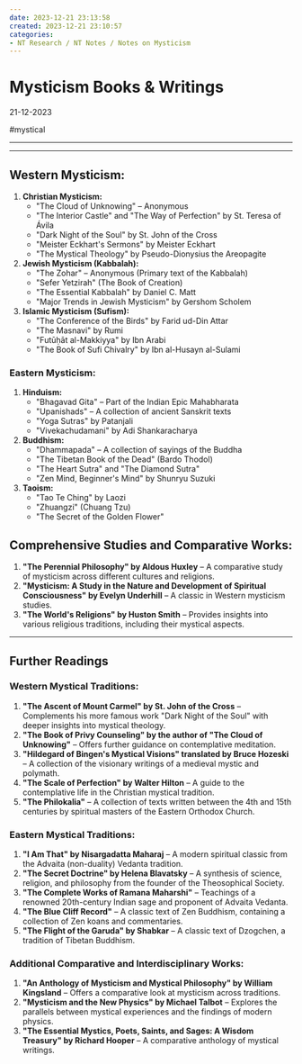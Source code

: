 ```yaml
---
date: 2023-12-21 23:13:58
created: 2023-12-21 23:10:57
categories:
- NT Research / NT Notes / Notes on Mysticism
---
```


# Mysticism Books & Writings

21-12-2023

#mystical 

* * *

  

* * *

## Western Mysticism:

1. **Christian Mysticism:**
    - "The Cloud of Unknowing" – Anonymous
    - "The Interior Castle" and "The Way of Perfection" by St. Teresa of Ávila
    - "Dark Night of the Soul" by St. John of the Cross
    - "Meister Eckhart's Sermons" by Meister Eckhart
    - "The Mystical Theology" by Pseudo-Dionysius the Areopagite
2. **Jewish Mysticism (Kabbalah):**
    - "The Zohar" – Anonymous (Primary text of the Kabbalah)
    - "Sefer Yetzirah" (The Book of Creation)
    - "The Essential Kabbalah" by Daniel C. Matt
    - "Major Trends in Jewish Mysticism" by Gershom Scholem
3. **Islamic Mysticism (Sufism):**
    - "The Conference of the Birds" by Farid ud-Din Attar
    - "The Masnavi" by Rumi
    - "Futūḥāt al-Makkiyya" by Ibn Arabi
    - "The Book of Sufi Chivalry" by Ibn al-Husayn al-Sulami

### Eastern Mysticism:

1. **Hinduism:**
    - "Bhagavad Gita" – Part of the Indian Epic Mahabharata
    - "Upanishads" – A collection of ancient Sanskrit texts
    - "Yoga Sutras" by Patanjali
    - "Vivekachudamani" by Adi Shankaracharya
2. **Buddhism:**
    - "Dhammapada" – A collection of sayings of the Buddha
    - "The Tibetan Book of the Dead" (Bardo Thodol)
    - "The Heart Sutra" and "The Diamond Sutra"
    - "Zen Mind, Beginner's Mind" by Shunryu Suzuki
3. **Taoism:**
    - "Tao Te Ching" by Laozi
    - "Zhuangzi" (Chuang Tzu)
    - "The Secret of the Golden Flower"

## Comprehensive Studies and Comparative Works:

1. **"The Perennial Philosophy" by Aldous Huxley** – A comparative study of mysticism across different cultures and religions.
2. **"Mysticism: A Study in the Nature and Development of Spiritual Consciousness" by Evelyn Underhill** – A classic in Western mysticism studies.
3. **"The World's Religions" by Huston Smith** – Provides insights into various religious traditions, including their mystical aspects.

* * *

## Further Readings

### Western Mystical Traditions:

1. **"The Ascent of Mount Carmel" by St. John of the Cross** – Complements his more famous work "Dark Night of the Soul" with deeper insights into mystical theology.
2. **"The Book of Privy Counseling" by the author of "The Cloud of Unknowing"** – Offers further guidance on contemplative meditation.
3. **"Hildegard of Bingen's Mystical Visions" translated by Bruce Hozeski** – A collection of the visionary writings of a medieval mystic and polymath.
4. **"The Scale of Perfection" by Walter Hilton** – A guide to the contemplative life in the Christian mystical tradition.
5. **"The Philokalia"** – A collection of texts written between the 4th and 15th centuries by spiritual masters of the Eastern Orthodox Church.

### Eastern Mystical Traditions:

1. **"I Am That" by Nisargadatta Maharaj** – A modern spiritual classic from the Advaita (non-duality) Vedanta tradition.
2. **"The Secret Doctrine" by Helena Blavatsky** – A synthesis of science, religion, and philosophy from the founder of the Theosophical Society.
3. **"The Complete Works of Ramana Maharshi"** – Teachings of a renowned 20th-century Indian sage and proponent of Advaita Vedanta.
4. **"The Blue Cliff Record"** – A classic text of Zen Buddhism, containing a collection of Zen koans and commentaries.
5. **"The Flight of the Garuda" by Shabkar** – A classic text of Dzogchen, a tradition of Tibetan Buddhism.

### Additional Comparative and Interdisciplinary Works:

1. **"An Anthology of Mysticism and Mystical Philosophy" by William Kingsland** – Offers a comparative look at mysticism across traditions.
2. **"Mysticism and the New Physics" by Michael Talbot** – Explores the parallels between mystical experiences and the findings of modern physics.
3. **"The Essential Mystics, Poets, Saints, and Sages: A Wisdom Treasury" by Richard Hooper** – A comparative anthology of mystical writings.